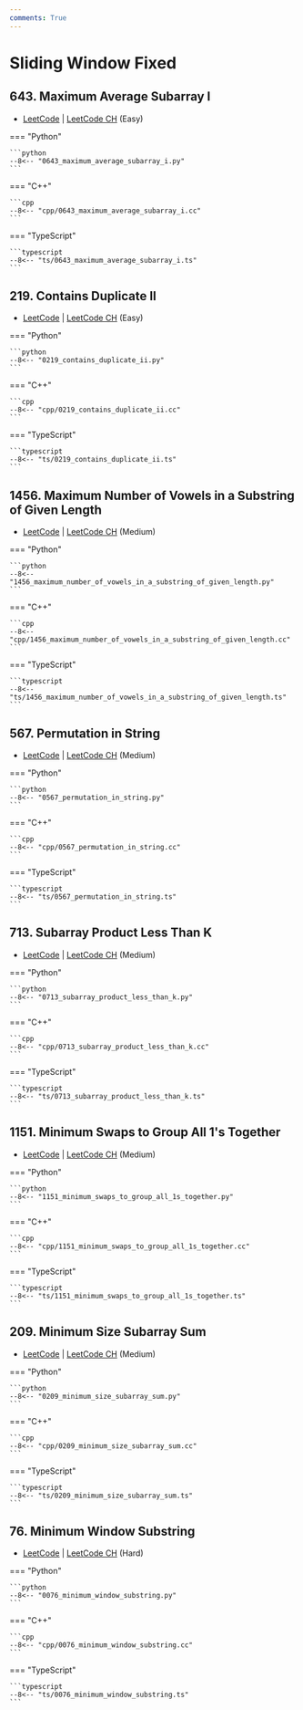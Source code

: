 ```yaml
---
comments: True
---
```


# Sliding Window Fixed

## 643. Maximum Average Subarray I

-  [LeetCode](https://leetcode.com/problems/maximum-average-subarray-i/) | [LeetCode CH](https://leetcode.cn/problems/maximum-average-subarray-i/) (Easy)

=== "Python"

    ```python
    --8<-- "0643_maximum_average_subarray_i.py"
    ```

=== "C++"

    ```cpp
    --8<-- "cpp/0643_maximum_average_subarray_i.cc"
    ```

=== "TypeScript"

    ```typescript
    --8<-- "ts/0643_maximum_average_subarray_i.ts"
    ```

## 219. Contains Duplicate II

-  [LeetCode](https://leetcode.com/problems/contains-duplicate-ii/) | [LeetCode CH](https://leetcode.cn/problems/contains-duplicate-ii/) (Easy)

=== "Python"

    ```python
    --8<-- "0219_contains_duplicate_ii.py"
    ```

=== "C++"

    ```cpp
    --8<-- "cpp/0219_contains_duplicate_ii.cc"
    ```

=== "TypeScript"

    ```typescript
    --8<-- "ts/0219_contains_duplicate_ii.ts"
    ```

## 1456. Maximum Number of Vowels in a Substring of Given Length

-  [LeetCode](https://leetcode.com/problems/maximum-number-of-vowels-in-a-substring-of-given-length/) | [LeetCode CH](https://leetcode.cn/problems/maximum-number-of-vowels-in-a-substring-of-given-length/) (Medium)

=== "Python"

    ```python
    --8<-- "1456_maximum_number_of_vowels_in_a_substring_of_given_length.py"
    ```

=== "C++"

    ```cpp
    --8<-- "cpp/1456_maximum_number_of_vowels_in_a_substring_of_given_length.cc"
    ```

=== "TypeScript"

    ```typescript
    --8<-- "ts/1456_maximum_number_of_vowels_in_a_substring_of_given_length.ts"
    ```

## 567. Permutation in String

-  [LeetCode](https://leetcode.com/problems/permutation-in-string/) | [LeetCode CH](https://leetcode.cn/problems/permutation-in-string/) (Medium)

=== "Python"

    ```python
    --8<-- "0567_permutation_in_string.py"
    ```

=== "C++"

    ```cpp
    --8<-- "cpp/0567_permutation_in_string.cc"
    ```

=== "TypeScript"

    ```typescript
    --8<-- "ts/0567_permutation_in_string.ts"
    ```

## 713. Subarray Product Less Than K

-  [LeetCode](https://leetcode.com/problems/subarray-product-less-than-k/) | [LeetCode CH](https://leetcode.cn/problems/subarray-product-less-than-k/) (Medium)

=== "Python"

    ```python
    --8<-- "0713_subarray_product_less_than_k.py"
    ```

=== "C++"

    ```cpp
    --8<-- "cpp/0713_subarray_product_less_than_k.cc"
    ```

=== "TypeScript"

    ```typescript
    --8<-- "ts/0713_subarray_product_less_than_k.ts"
    ```

## 1151. Minimum Swaps to Group All 1's Together

-  [LeetCode](https://leetcode.com/problems/minimum-swaps-to-group-all-1s-together/) | [LeetCode CH](https://leetcode.cn/problems/minimum-swaps-to-group-all-1s-together/) (Medium)

=== "Python"

    ```python
    --8<-- "1151_minimum_swaps_to_group_all_1s_together.py"
    ```

=== "C++"

    ```cpp
    --8<-- "cpp/1151_minimum_swaps_to_group_all_1s_together.cc"
    ```

=== "TypeScript"

    ```typescript
    --8<-- "ts/1151_minimum_swaps_to_group_all_1s_together.ts"
    ```

## 209. Minimum Size Subarray Sum

-  [LeetCode](https://leetcode.com/problems/minimum-size-subarray-sum/) | [LeetCode CH](https://leetcode.cn/problems/minimum-size-subarray-sum/) (Medium)

=== "Python"

    ```python
    --8<-- "0209_minimum_size_subarray_sum.py"
    ```

=== "C++"

    ```cpp
    --8<-- "cpp/0209_minimum_size_subarray_sum.cc"
    ```

=== "TypeScript"

    ```typescript
    --8<-- "ts/0209_minimum_size_subarray_sum.ts"
    ```

## 76. Minimum Window Substring

-  [LeetCode](https://leetcode.com/problems/minimum-window-substring/) | [LeetCode CH](https://leetcode.cn/problems/minimum-window-substring/) (Hard)

=== "Python"

    ```python
    --8<-- "0076_minimum_window_substring.py"
    ```

=== "C++"

    ```cpp
    --8<-- "cpp/0076_minimum_window_substring.cc"
    ```

=== "TypeScript"

    ```typescript
    --8<-- "ts/0076_minimum_window_substring.ts"
    ```

